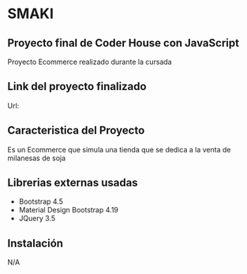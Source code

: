 # SMAKI
## Proyecto final de Coder House con JavaScript
Proyecto Ecommerce realizado durante la cursada

## Link del proyecto finalizado
Url:

## Caracteristica del Proyecto
Es un Ecommerce que simula una tienda que se dedica a la venta de milanesas de soja
## Librerias externas usadas
- Bootstrap 4.5
- Material Design Bootstrap 4.19
- JQuery 3.5
## Instalación
N/A
